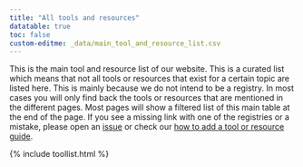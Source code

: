 ```yaml
---
title: "All tools and resources"
datatable: true
toc: false
custom-editme: _data/main_tool_and_resource_list.csv
---
```


This is the main tool and resource list of our website. This is a curated list which means that not all tools or resources that exist for a certain topic are listed here. This is mainly because we do not intend to be a registry. In most cases you will only find back the tools or resources that are mentioned in the different pages. Most pages will show a filtered list of this main table at the end of the page. If you see a missing link with one of the registries or a mistake, please open an [issue](https://github.com/elixir-europe/rdm-toolkit/issues) or check our [how to add a tool or resource guide](tool_resource_update).


{% include toollist.html %}
